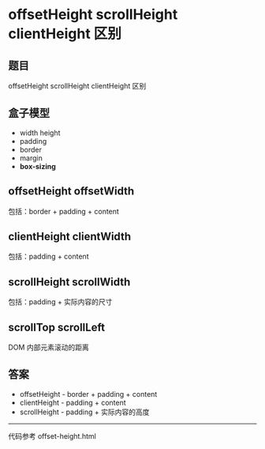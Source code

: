 # offsetHeight scrollHeight clientHeight 区别

## 题目

offsetHeight scrollHeight clientHeight 区别

## 盒子模型

- width height
- padding
- border
- margin
- **box-sizing**

## offsetHeight offsetWidth

包括：border + padding + content

## clientHeight clientWidth

包括：padding + content

## scrollHeight scrollWidth

包括：padding + 实际内容的尺寸

## scrollTop scrollLeft

DOM 内部元素滚动的距离

## 答案

- offsetHeight - border + padding + content
- clientHeight - padding + content
- scrollHeight - padding + 实际内容的高度

---

代码参考 offset-height.html
